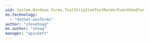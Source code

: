 ```yaml
---
uid: System.Windows.Forms.ToolStripItemTextRenderEventHandler
ms.technology: 
  - "dotnet-winforms"
author: "stevehoag"
ms.author: "shoag"
manager: "wpickett"
---
```

